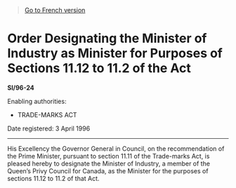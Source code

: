 > [Go to French version](/fr/Règlements/Textes%20réglementaires/96/24.md)

# Order Designating the Minister of Industry as Minister for Purposes of Sections 11.12 to 11.2 of the Act

**SI/96-24**

Enabling authorities: 
- TRADE-MARKS ACT

Date registered: 3 April 1996

----------

His Excellency the Governor General in Council, on the recommendation of the Prime Minister, pursuant to section 11.11 of the Trade-marks Act, is pleased hereby to designate the Minister of Industry, a member of the Queen’s Privy Council for Canada, as the Minister for the purposes of sections 11.12 to 11.2 of that Act.



